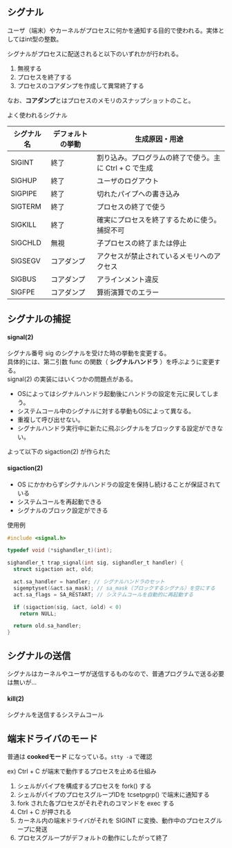 ## シグナル

ユーザ（端末）やカーネルがプロセスに何かを通知する目的で使われる。実体としてはint型の整数。

シグナルがプロセスに配送されると以下のいずれかが行われる。

1. 無視する
2. プロセスを終了する
3. プロセスのコアダンプを作成して異常終了する

なお、**コアダンプ**とはプロセスのメモリのスナップショットのこと。

よく使われるシグナル

| シグナル名 | デフォルトの挙動 | 生成原因・用途 |
| -------- | ------------- | ------------- |
| SIGINT | 終了 | 割り込み。プログラムの終了で使う。主に Ctrl + C で生成 |
| SIGHUP | 終了 | ユーザのログアウト |
| SIGPIPE | 終了 | 切れたパイプへの書き込み |
| SIGTERM | 終了 | プロセスの終了で使う |
| SIGKILL | 終了 | 確実にプロセスを終了するために使う。捕捉不可 |
| SIGCHLD | 無視 | 子プロセスの終了または停止 |
| SIGSEGV | コアダンプ | アクセスが禁止されているメモリへのアクセス |
| SIGBUS | コアダンプ | アラインメント違反 |
| SIGFPE | コアダンプ | 算術演算でのエラー |

## シグナルの捕捉

#### signal(2)

シグナル番号 sig のシグナルを受けた時の挙動を変更する。  
具体的には、第二引数 func の関数（ **シグナルハンドラ** ）を呼ぶように変更する。  
signal(2) の実装にはいくつかの問題点がある。

- OSによってはシグナルハンドラ起動後にハンドラの設定を元に戻してしまう。
- システムコール中のシグナルに対する挙動もOSによって異なる。
- 重複して呼び出せない。
- シグナルハンドラ実行中に新たに飛ぶシグナルをブロックする設定ができない。

よって以下の sigaction(2) が作られた

#### sigaction(2)

- OS にかかわらずシグナルハンドラの設定を保持し続けることが保証されている
- システムコールを再起動できる
- シグナルのブロック設定ができる

使用例

```c
#include <signal.h>

typedef void (*sighandler_t)(int);

sighandler_t trap_signal(int sig, sighandler_t handler) {
  struct sigaction act, old;

  act.sa_handler = handler; // シグナルハンドラのセット
  sigemptyset(&act.sa_mask); // sa_mask（ブロックするシグナル）を空にする
  act.sa_flags = SA_RESTART; // システムコールを自動的に再起動する

  if (sigaction(sig, &act, &old) < 0)
    return NULL;

  return old.sa_handler;
}
```

## シグナルの送信

シグナルはカーネルやユーザが送信するものなので、普通プログラムで送る必要は無いが...

#### kill(2)

シグナルを送信するシステムコール

## 端末ドライバのモード

普通は **cookedモード** になっている。`stty -a` で確認

ex) Ctrl + C が端末で動作するプロセスを止める仕組み

1. シェルがパイプを構成するプロセスを fork() する
2. シェルがパイプのプロセスグループIDを tcsetpgrp() で端末に通知する
3. fork された各プロセスがそれぞれのコマンドを exec する
4. Ctrl + C が押される
5. カーネル内の端末ドライバがそれを SIGINT に変換、動作中のプロセスグループに発送
6. プロセスグループがデフォルトの動作にしたがって終了